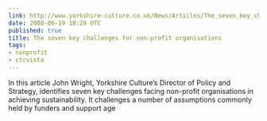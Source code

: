 ```yaml
---
link: http://www.yorkshire-culture.co.uk/News/Articles/The_seven_key_challenges_for_non-profit_organisations.html
date: 2008-06-19 18:29 UTC
published: true
title: The seven key challenges for non-profit organisations
tags:
- nonprofit
- ctcvista
---
```


In this article John Wright, Yorkshire Culture’s Director of Policy and Strategy, identifies seven key challenges facing non-profit organisations in achieving sustainability. It challenges a number of assumptions commonly held by funders and support age
